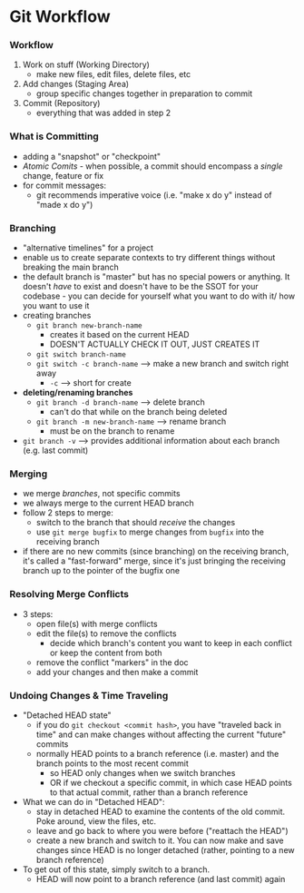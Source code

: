 # Git Workflow

### **Workflow**
1. Work on stuff (Working Directory)
   - make new files, edit files, delete files, etc
2. Add changes (Staging Area)
   - group specific changes together in preparation to commit
3. Commit (Repository)
   - everything that was added in step 2

### **What is Committing**
- adding a "snapshot" or "checkpoint"
- *Atomic Comits* - when possible, a commit should encompass a *single* change, feature or fix
- for commit messages:
  - git recommends imperative voice (i.e. "make x do y" instead of "made x do y")

### **Branching**
- "alternative timelines" for a project
- enable us to create separate contexts to try different things without breaking the main branch
- the default branch is "master" but has no special powers or anything. It doesn't *have* to exist and doesn't have to be the SSOT for your codebase - you can decide for yourself what you want to do with it/ how you want to use it
- creating branches
  - ```git branch new-branch-name```
    - creates it based on the current HEAD
    - DOESN'T ACTUALLY CHECK IT OUT, JUST CREATES IT
  - ```git switch branch-name``` 
  - ```git switch -c branch-name``` --> make a new branch and switch right away
    - ```-c``` --> short for create 
- **deleting/renaming branches**
  - ```git branch -d branch-name``` --> delete branch
    - can't do that while on the branch being deleted
  - ```git branch -m new-branch-name``` --> rename branch
    - must be on the branch to rename
- ```git branch -v``` --> provides additional information about each branch (e.g. last commit) 

### **Merging**
- we merge *branches*, not specific commits
- we always merge to the current HEAD branch
- follow 2 steps to merge:
  - switch to the branch that should *receive* the changes
  - use ```git merge bugfix``` to merge changes from ```bugfix``` into the receiving branch
- if there are no new commits (since branching) on the receiving branch, it's called a "fast-forward" merge, since it's just bringing the receiving branch up to the pointer of the bugfix one

### **Resolving Merge Conflicts**
- 3 steps:
  - open file(s) with merge conflicts
  - edit the file(s) to remove the conflicts
    - decide which branch's content you want to keep in each conflict or keep the content from both
  - remove the conflict "markers" in the doc
  - add your changes and then make a commit

### **Undoing Changes & Time Traveling**
- "Detached HEAD state" 
  - if you do ```git checkout <commit hash>```, you have "traveled back in time" and can make changes without affecting the current "future" commits
  - normally HEAD points to a branch reference (i.e. master) and the branch points to the most recent commit
    - so HEAD only changes when we switch branches
    - OR if we checkout a specific commit, in which case HEAD points to that actual commit, rather than a branch reference
- What we can do in "Detached HEAD":
  - stay in detached HEAD to examine the contents of the old commit. Poke around, view the files, etc.
  - leave and go back to where you were before ("reattach the HEAD")
  - create a new branch and switch to it. You can now make and save changes since HEAD is no longer detached (rather, pointing to a new branch reference)
- To get out of this state, simply switch to a branch.
  - HEAD will now point to a branch reference (and last commit) again